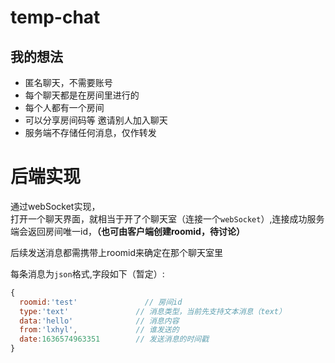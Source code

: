 # temp-chat

## 我的想法
 * 匿名聊天，不需要账号
 * 每个聊天都是在房间里进行的     
 * 每个人都有一个房间   
 * 可以分享房间码等 邀请别人加入聊天      
 * 服务端不存储任何消息，仅作转发

# 后端实现
通过webSocket实现，     
打开一个聊天界面，就相当于开了个聊天室（连接一个`webSocket`）,连接成功服务端会返回房间唯一id，**（也可由客户端创建roomid，待讨论）**

后续发送消息都需携带上roomid来确定在那个聊天室里

每条消息为`json`格式,字段如下（暂定）:  
```js
{
  roomid:'test'               // 房间id
  type:'text'               // 消息类型，当前先支持文本消息（text）
  data:'hello'              // 消息内容
  from:'lxhyl',             // 谁发送的
  date:1636574963351        // 发送消息的时间戳
}
```

